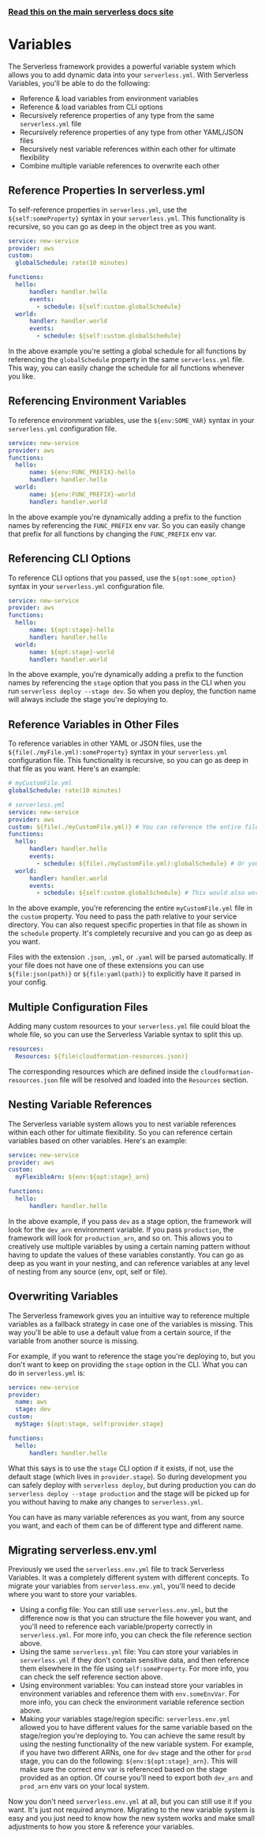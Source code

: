 <!--
title: Serverless Variables
menuText: Variables
menuOrder: 10
description: How to use Serverless Variables to insert dynamic configuration info into your serverless.yml
layout: Doc
-->

<!-- DOCS-SITE-LINK:START automatically generated  -->
### [Read this on the main serverless docs site](https://www.serverless.com/framework/docs/providers/aws/guide/variables)
<!-- DOCS-SITE-LINK:END -->

# Variables

The Serverless framework provides a powerful variable system which allows you to add dynamic data into your `serverless.yml`. With Serverless Variables, you'll be able to do the following:

- Reference & load variables from environment variables
- Reference & load variables from CLI options
- Recursively reference properties of any type from the same `serverless.yml` file
- Recursively reference properties of any type from other YAML/JSON files
- Recursively nest variable references within each other for ultimate flexibility
- Combine multiple variable references to overwrite each other

## Reference Properties In serverless.yml
To self-reference properties in `serverless.yml`, use the `${self:someProperty}` syntax in your `serverless.yml`. This functionality is recursive, so you can go as deep in the object tree as you want.

```yml
service: new-service
provider: aws
custom:
  globalSchedule: rate(10 minutes)

functions:
  hello:
      handler: handler.hello
      events:
        - schedule: ${self:custom.globalSchedule}
  world:
      handler: handler.world
      events:
        - schedule: ${self:custom.globalSchedule}
```

In the above example you're setting a global schedule for all functions by referencing the `globalSchedule` property in the same `serverless.yml` file. This way, you can easily change the schedule for all functions whenever you like.

## Referencing Environment Variables
To reference environment variables, use the `${env:SOME_VAR}` syntax in your `serverless.yml` configuration file.

```yml
service: new-service
provider: aws
functions:
  hello:
      name: ${env:FUNC_PREFIX}-hello
      handler: handler.hello
  world:
      name: ${env:FUNC_PREFIX}-world
      handler: handler.world
```

In the above example you're dynamically adding a prefix to the function names by referencing the `FUNC_PREFIX` env var. So you can easily change that prefix for all functions by changing the `FUNC_PREFIX` env var.

## Referencing CLI Options
To reference CLI options that you passed, use the `${opt:some_option}` syntax in your `serverless.yml` configuration file.

```yml
service: new-service
provider: aws
functions:
  hello:
      name: ${opt:stage}-hello
      handler: handler.hello
  world:
      name: ${opt:stage}-world
      handler: handler.world
```

In the above example, you're dynamically adding a prefix to the function names by referencing the `stage` option that you pass in the CLI when you run `serverless deploy --stage dev`. So when you deploy, the function name will always include the stage you're deploying to.

## Reference Variables in Other Files
To reference variables in other YAML or JSON files, use the `${file(./myFile.yml):someProperty}` syntax in your `serverless.yml` configuration file. This functionality is recursive, so you can go as deep in that file as you want. Here's an example:

```yml
# myCustomFile.yml
globalSchedule: rate(10 minutes)
```

```yml
# serverless.yml
service: new-service
provider: aws
custom: ${file(./myCustomFile.yml)} # You can reference the entire file
functions:
  hello:
      handler: handler.hello
      events:
        - schedule: ${file(./myCustomFile.yml):globalSchedule} # Or you can reference a specific property
  world:
      handler: handler.world
      events:
        - schedule: ${self:custom.globalSchedule} # This would also work in this case
```

In the above example, you're referencing the entire `myCustomFile.yml` file in the `custom` property. You need to pass the path relative to your service directory. You can also request specific properties in that file as shown in the `schedule` property. It's completely recursive and you can go as deep as you want.

Files with the extension `.json`, `.yml`, or `.yaml` will be parsed automatically. If your file does not have one of these extensions you can use `${file:json(path)}` or `${file:yaml(path)}` to explicitly have it parsed in your config.

## Multiple Configuration Files

Adding many custom resources to your `serverless.yml` file could bloat the whole file, so you can use the Serverless Variable syntax to split this up.

```yml
resources:
  Resources: ${file(cloudformation-resources.json)}
```

The corresponding resources which are defined inside the `cloudformation-resources.json` file will be resolved and loaded into the `Resources` section.

## Nesting Variable References
The Serverless variable system allows you to nest variable references within each other for ultimate flexibility. So you can reference certain variables based on other variables. Here's an example:

```yml
service: new-service
provider: aws
custom:
  myFlexibleArn: ${env:${opt:stage}_arn}

functions:
  hello:
      handler: handler.hello
```

In the above example, if you pass `dev` as a stage option, the framework will look for the `dev_arn` environment variable. If you pass `production`, the framework will look for `production_arn`, and so on. This allows you to creatively use multiple variables by using a certain naming pattern without having to update the values of these variables constantly. You can go as deep as you want in your nesting, and can reference variables at any level of nesting from any source (env, opt, self or file).

## Overwriting Variables
The Serverless framework gives you an intuitive way to reference multiple variables as a fallback strategy in case one of the variables is missing. This way you'll be able to use a default value from a certain source, if the variable from another source is missing.

For example, if you want to reference the stage you're deploying to, but you don't want to keep on providing the `stage` option in the CLI. What you can do in `serverless.yml` is:

```yml
service: new-service
provider:
  name: aws
  stage: dev
custom:
  myStage: ${opt:stage, self:provider.stage}

functions:
  hello:
      handler: handler.hello
```

What this says is to use the `stage` CLI option if it exists, if not, use the default stage (which lives in `provider.stage`). So during development you can safely deploy with `serverless deploy`, but during production you can do `serverless deploy --stage production` and the stage will be picked up for you without having to make any changes to `serverless.yml`.

You can have as many variable references as you want, from any source you want, and each of them can be of different type and different name.

## Migrating serverless.env.yml
Previously we used the `serverless.env.yml` file to track Serverless Variables. It was a completely different system with different concepts. To migrate your variables from `serverless.env.yml`, you'll need to decide where you want to store your variables.

* Using a config file: You can still use `serverless.env.yml`, but the difference now is that you can structure the file however you want, and you'll need to reference each variable/property correctly in `serverless.yml`. For more info, you can check the file reference section above.
* Using the same `serverless.yml` file: You can store your variables in `serverless.yml` if they don't contain sensitive data, and then reference them elsewhere in the file using `self:someProperty`. For more info, you can check the self reference section above.
* Using environment variables: You can instead store your variables in environment variables and reference them with `env.someEnvVar`. For more info, you can check the environment variable reference section above.
* Making your variables stage/region specific: `serverless.env.yml` allowed you to have different values for the same variable based on the stage/region you're deploying to. You can achieve the same result by using the nesting functionality of the new variable system. For example, if you have two different ARNs, one for `dev` stage and the other for `prod` stage, you can do the following: `${env:${opt:stage}_arn}`. This will make sure the correct env var is referenced based on the stage provided as an option. Of course you'll need to export both `dev_arn` and `prod_arn` env vars on your local system.

Now you don't need `serverless.env.yml` at all, but you can still use it if you want. It's just not required anymore. Migrating to the new variable system is easy and you just need to know how the new system works and make small adjustments to how you store & reference your variables.
